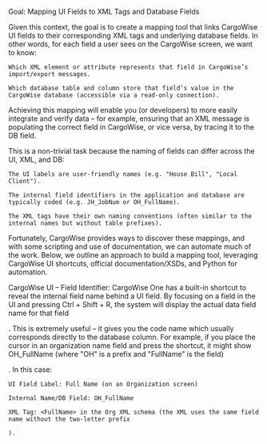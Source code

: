 Goal: Mapping UI Fields to XML Tags and Database Fields

Given this context, the goal is to create a mapping tool that links CargoWise UI fields to their corresponding XML tags and underlying database fields. In other words, for each field a user sees on the CargoWise screen, we want to know:

    Which XML element or attribute represents that field in CargoWise’s import/export messages.

    Which database table and column store that field’s value in the CargoWise database (accessible via a read-only connection).

Achieving this mapping will enable you (or developers) to more easily integrate and verify data – for example, ensuring that an XML message is populating the correct field in CargoWise, or vice versa, by tracing it to the DB field.

This is a non-trivial task because the naming of fields can differ across the UI, XML, and DB:

    The UI labels are user-friendly names (e.g. "House Bill", "Local Client").

    The internal field identifiers in the application and database are typically coded (e.g. JH_JobNum or OH_FullName).

    The XML tags have their own naming conventions (often similar to the internal names but without table prefixes).

Fortunately, CargoWise provides ways to discover these mappings, and with some scripting and use of documentation, we can automate much of the work. Below, we outline an approach to build a mapping tool, leveraging CargoWise UI shortcuts, official documentation/XSDs, and Python for automation.

CargoWise UI – Field Identifier: CargoWise One has a built-in shortcut to reveal the internal field name behind a UI field. By focusing on a field in the UI and pressing Ctrl + Shift + R, the system will display the actual data field name for that field

. This is extremely useful – it gives you the code name which usually corresponds directly to the database column. For example, if you place the cursor in an organization name field and press the shortcut, it might show OH_FullName (where "OH" is a prefix and "FullName" is the field)

. In this case:

    UI Field Label: Full Name (on an Organization screen)

    Internal Name/DB Field: OH_FullName

    XML Tag: <FullName> in the Org XML schema (the XML uses the same field name without the two-letter prefix
    
    ).